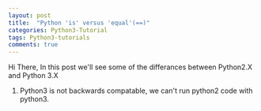 ```yaml
---
layout: post
title:  "Python 'is' versus 'equal'(==)"
categories: Python3-Tutorial
tags: Python3-tutorials
comments: true
---
```


Hi There, In this post we'll see some of the differances between Python2.X and Python 3.X

1. Python3 is not backwards compatable, we can't run python2 code with python3.
